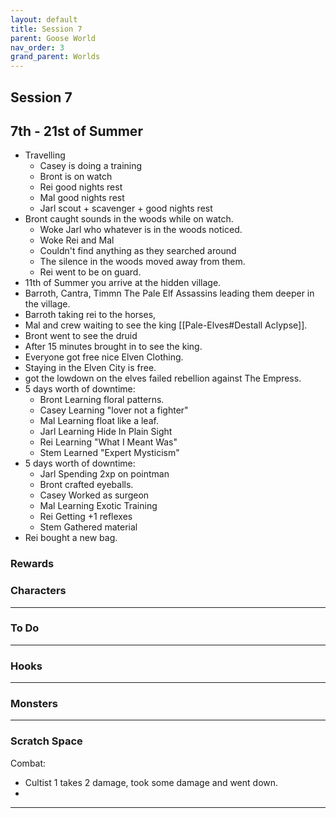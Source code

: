 ```yaml
---
layout: default
title: Session 7
parent: Goose World
nav_order: 3
grand_parent: Worlds
---
```

## Session 7

## 7th - 21st of Summer
* Travelling
	* Casey is doing a training
	* Bront is on watch
	* Rei good nights rest
	* Mal good nights rest
	* Jarl scout + scavenger + good nights rest
* Bront caught sounds in the woods while on watch.
	* Woke Jarl who whatever is in the woods noticed.
	* Woke Rei and Mal
	* Couldn't find anything as they searched around
	* The silence in the woods moved away from them.
	* Rei went to be on guard.
* 11th of Summer you arrive at the hidden village.
* Barroth, Cantra, Timmn The Pale Elf Assassins leading them deeper in the village.
* Barroth taking rei to the horses,
* Mal and crew waiting to see the king [[Pale-Elves#Destall Aclypse]].
* Bront went to see the druid
* After 15 minutes brought in to see the king.
* Everyone got free nice Elven Clothing.
* Staying in the Elven City is free.
* got the lowdown on the elves failed rebellion against The Empress.
* 5 days worth of downtime:
	* Bront Learning floral patterns.
	* Casey Learning "lover not a fighter"
	* Mal Learning float like a leaf.
	* Jarl Learning Hide In Plain Sight
	* Rei Learning "What I Meant Was"
	* Stem Learned "Expert Mysticism"
* 5 days worth of downtime:
	* Jarl Spending 2xp on pointman
	* Bront crafted eyeballs.
	* Casey Worked as surgeon
	* Mal Learning Exotic Training
	* Rei Getting +1 reflexes
	* Stem Gathered material
* Rei bought a new bag.

### Rewards


### Characters

 ---

### To Do

---

### Hooks

---

### Monsters

---

### Scratch Space

Combat:
* Cultist 1 takes 2 damage, took some damage and went down.
* 
 


---